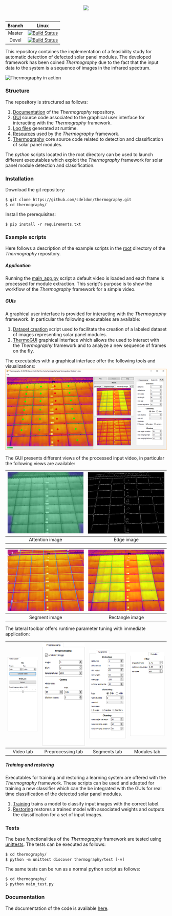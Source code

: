 <div align="center">
  <img src="https://github.com/cdeldon/thermography/blob/master/docs/_static/logo.png?raw=true"><br><br>
</div>

|  Branch |                                                     Linux                                                      |
|:-------:|:--------------------------------------------------------------------------------------------------------------:|
|  Master | [![Build Status](https://travis-ci.org/cdeldon/thermography.svg?branch=master)](https://travis-ci.org/cdeldon) |
|  Devel  | [![Build Status](https://travis-ci.org/cdeldon/thermography.svg?branch=devel)](https://travis-ci.org/cdeldon)  |

This repository containes the implementation of a feasibility study for automatic detection of defected solar panel modules.
The developed framework has been coined _Thermography_ due to the fact that the input data to the system is a sequence of images in the infrared spectrum.

![Thermography in action](docs/_static/example-view.gif)

### Structure
The repository is structured as follows:
 1. [Documentation](docs) of the _Thermography_ repository.
 2. [GUI](gui) source code associated to the graphical user interface for interacting with the _Thermography_ framework.
 3. [Log files](logs) generated at runtime.
 4. [Resources](resources) used by the _Thermography_ framework.
 5. [Thermography](thermography) core source code related to detection and classification of solar panel modules.
 
The _python_ scripts located in the root directory can be used to launch different executables which exploit the _Thermography_ framework for solar panel module detection and classification.

### Installation
Download the git repository:
``` lang=bash
$ git clone https://github.com/cdeldon/thermography.git
$ cd thermography/
```

Install the prerequisites:
``` lang=bash
$ pip install -r requirements.txt
```

### Example scripts
Here follows a description of the example scripts in the [root](.) directory of the _Thermography_ repository.

##### Application
Running the [main_app.py](main_app.py) script a default video is loaded and each frame is processed for module extraction.
This script's purpose is to show the workflow of the _Thermography_ framework for a simple video.

##### GUIs
A graphical user interface is provided for interacting with the _Thermography_ framework. In particular the following executables are available:
  1. [Dataset creation](main_create_dataset.py) script used to facilitate the creation of a labeled dataset of images representing solar panel modules.
  2. [ThermoGUI](main_thermogui.py) graphical interface which allows the used to interact with the _Thermography_ framework and to analyze a new sequence of frames on the fly.

The executables with a graphical interface offer the following tools and visualizations:
![GUI](./docs/_static/gui_video.PNG?raw=true "GUI")

The GUI presents different views of the processed input video, in particular the following views are available:


![Attention Image](./docs/_static/attention_image.PNG?raw=true "Attention image") |  ![EdgeImage](./docs/_static/edge_image.PNG?raw=true "Edge image")
:--------------------------------------------------------------------------------:|:------------------------------------------------------------------:
Attention image                                                                   | Edge image

![SegmentImage](./docs/_static/segments_image.PNG?raw=true "Segment Image") | ![RectangleImage](./docs/_static/rectangle_image.PNG?raw=true "Rectangle Image")
:--------------------------------------------------------------------------:|:--------------------------------------------------------------------------------:
Segment image                                                               | Rectangle image


The lateral toolbar offers runtime parameter tuning with immediate application:

![VideoTab](./docs/_static/video_tab.PNG?raw=true "Video tab") | ![PreprocessingTab](./docs/_static/preprocessing_tab.PNG?raw=true "Preprocessing Tab") | ![SegmentsTab](./docs/_static/segments_tab.PNG?raw=true "Segments Tab") | ![ModulesTab](./docs/_static/modules_tab.PNG?raw=true "Modules Tab")
:-------------------------------------------------------------:|:--------------------------------------------------------------------------------------:|:-----------------------------------------------------------------------:|:-------------------------------------------------------------------:
Video tab                                                      | Preprocessing tab                                                                      | Segments tab                                                            | Modules tab

##### Training and restoring
Executables for training and restoring a learning system are offered with the _Thermography_ framework.
These scripts can be used and adapted for training a new classifier which can the be integrated with the GUIs for real time classification of the detected solar panel modules.

 1. [Training](main_training.py) trains a model to classify input images with the correct label.
 2. [Restoring](main_training_restorer.py) restores a trained model with associated weights and outputs the classification for a set of input images.
### Tests
The base functionalities of the _Thermography_ framework are tested using [unittests](https://docs.python.org/3/library/unittest.html).
The tests can be executed as follows:
```lang=bash
$ cd thermography/
$ python -m unittest discover thermography/test [-v]
```

The same tests can be run as a normal python script as follows:
```lang=bash
$ cd thermography/
$ python main_test.py
```


### Documentation
The documentation of the code is available [here](https://cdeldon.github.io/thermography/html/html/index.html).
